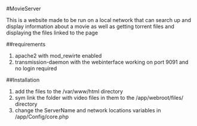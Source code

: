 #MovieServer

This is a website made to be run on a local network that can search up and display information about a movie as well as getting torrent files and displaying the files linked to the page

##requirements

1. apache2 with mod_rewirte enabled
2. transmission-daemon with the webinterface working on port 9091 and no login required


##Installation
1. add the files to the /var/www/html directory
2. sym link the folder with video files in them to the /app/webroot/files/ directory
3. change the ServerName and network locations variables in /app/Config/core.php
